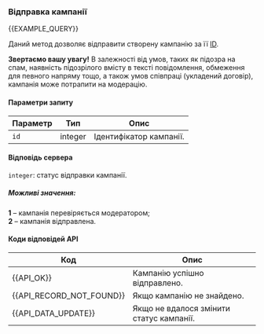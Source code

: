 ### Відправка кампанії
{{EXAMPLE_QUERY}}

Даний метод дозволяє відправити створену кампанію за її [ID](other#glossary-id).

**Звертаємо вашу увагу!** В залежності від умов, таких як підозра на спам, наявність підозрілого вмісту в тексті повідомлення, обмеження для певного напряму тощо, а також умов співпраці (укладений договір), кампанія може потрапити на модерацію.

#### Параметри запиту

Параметр | Тип     | Опис
---------|---------|-----------
`id`     | integer | Ідентифікатор кампанії.

#### Відповідь сервера

`integer`: статус відправки кампанії.

##### Можливі значення:

**1** – кампанія перевіряється модератором;<br>
**2** – кампанія відправлена.

#### Коди відповідей API

Код                      | Опис
-------------------------|-----------
{{API_OK}}               | Кампанію успішно відправлено.
{{API_RECORD_NOT_FOUND}} | Якщо кампанію не знайдено.
{{API_DATA_UPDATE}}      | Якщо не вдалося змінити статус кампанії.


